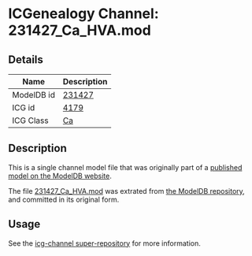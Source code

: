# ICGenealogy Channel: 231427\_Ca\_HVA.mod

## Details

Name | Description
---- | -----------
ModelDB id | [231427](http://senselab.med.yale.edu/ModelDB/ShowModel.cshtml?model=231427)
ICG id | [4179](http://icg.neurotheory.ox.ac.uk/channels/3/4179)
ICG Class | [Ca](http://icg.neurotheory.ox.ac.uk/channels/3)

## Description

This is a single channel model file that was originally part of a [published model on the ModelDB website](http://senselab.med.yale.edu/mModelDB/ShowModel.cshtml?model=231427).

The file [231427\_Ca\_HVA.mod](231427_Ca_HVA.mod) was extrated from [the ModelDB repository](http://senselab.med.yale.edu/ModelDB/ShowModel.cshtml?model=231427), and committed in its original form.

## Usage

See the [icg-channel super-repository](https://github.com/icgenealogy/icg-channels) for more information.